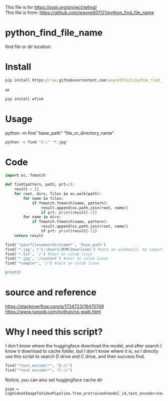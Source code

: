 This file is for https://pypi.org/project/wfind/ <br>
This file is from: https://github.com/wayne931121/python_find_file_name

# python_find_file_name
find file or dir location.

# Install
```cmd
pip install https://raw.githubusercontent.com/wayne931121/python_find_file_name/refs/heads/main/wfind/dist/wfind-0.0.1.tar.gz
```
or
```cmd
pip install wfind
```

# Usage
python -m find "base_path" "file_or_directory_name"
```cmd
python -m find "C:\" "*.jpg" 
```

# Code
```py
import os, fnmatch

def find(pattern, path, prt=1):
    result = []
    for root, dirs, files in os.walk(path):
        for name in files:
            if fnmatch.fnmatch(name, pattern):
                result.append(os.path.join(root, name))
                if prt: print(result[-1])
        for name in dirs:
            if fnmatch.fnmatch(name, pattern):
                result.append(os.path.join(root, name))
                if prt: print(result[-1])
    return result

find('*yourfilenameordictname*', 'base_path')
find('*.jpg', r'C:\Users\原神\Downloads') #test on windows11, my computer.
find('*.txt', '/') #test on colab linux
find('*.jpg', '/content') #test on colab linux
find('*sample*', '/') #test on colab linux

print()
```

# source and reference
https://stackoverflow.com/a/1724723/19470749 <br>
https://www.runoob.com/python/os-walk.html

# Why I need this script?
I don't know where the huggingface download the model, and after search I know it download to cache folder, but I don't know where it is, so I directly use this script to search D drive and C drive, and then success find.
```py
find("*text_encoder*", "D://")
find("*text_encoder*", "C://")
```

Notice, you can also set huggingface cache dir
```
pipe = CogVideoXImageToVideoPipeline.from_pretrained(model_id,text_encoder=text_encoder,transformer=transformer,vae=vae,torch_dtype=torch.float16,cache_dir="D://3")
```


